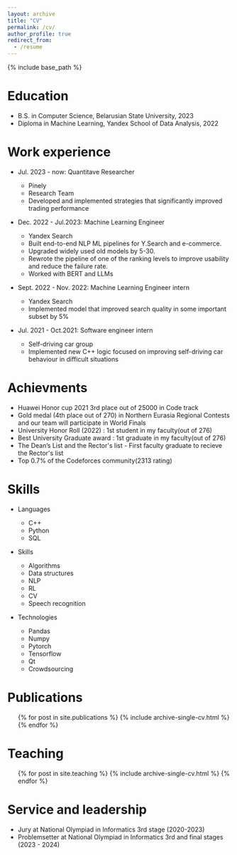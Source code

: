 ```yaml
---
layout: archive
title: "CV"
permalink: /cv/
author_profile: true
redirect_from:
  - /resume
---
```


{% include base_path %}

Education
======
* B.S. in Computer Science, Belarusian State University, 2023
* Diploma in Machine Learning, Yandex School of Data Analysis, 2022

Work experience
======
* Jul. 2023 - now: Quantitave Researcher
  * Pinely
  * Research Team
  * Developed and implemented strategies that significantly improved trading performance

* Dec. 2022 - Jul.2023: Machine Learning Engineer
  * Yandex Search
  * Built end-to-end NLP ML pipelines for Y.Search and e-commerce.  
  * Upgraded widely used old models by 5-30. 
  * Rewrote the pipeline of one of the ranking levels to improve usability and reduce the failure rate. 
  * Worked with BERT and LLMs

* Sept. 2022 - Nov. 2022: Machine Learning Engineer intern
  * Yandex Search
  * Implemented model that improved search quality in some important subset by 5%

* Jul. 2021 - Oct.2021: Software engineer intern
  * Self-driving car group
  * Implemented new C++ logic focused on improving self-driving car behaviour in difficult situations

Achievments
======
* Huawei Honor cup 2021 3rd place out of 25000 in Code track
* Gold medal (4th place out of 270) in Northern Eurasia Regional Contests and our team will participate in World Finals
* University Honor Roll (2022) : 1st student in my faculty(out of 276)
* Best University Graduate award :  1st graduate in my faculty(out of 276)
* The Dean’s List and the Rector's list - First faculty graduate to recieve the Rector's list
* Top 0.7% of the Codeforces community(2313 rating)

Skills
======
* Languages
  * C++
  * Python
  * SQL

* Skills
  * Algorithms
  * Data structures
  * NLP
  * RL
  * CV 
  * Speech recognition
  
* Technologies
  * Pandas
  * Numpy
  * Pytorch
  * Tensorflow
  * Qt
  * Crowdsourcing


Publications
======
  <ul>{% for post in site.publications %}
    {% include archive-single-cv.html %}
  {% endfor %}</ul>
  
  
Teaching
======
  <ul>{% for post in site.teaching %}
    {% include archive-single-cv.html %}
  {% endfor %}</ul>



  
Service and leadership
======
* Jury at National Olympiad in Informatics 3rd stage (2020-2023)
* Problemsetter at National Olympiad in Informatics 3rd and final stages (2023 - 2024)
